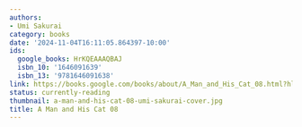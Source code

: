 ```yaml
---
authors:
- Umi Sakurai
category: books
date: '2024-11-04T16:11:05.864397-10:00'
ids:
  google_books: HrKQEAAAQBAJ
  isbn_10: '1646091639'
  isbn_13: '9781646091638'
link: https://books.google.com/books/about/A_Man_and_His_Cat_08.html?hl=&id=HrKQEAAAQBAJ
status: currently-reading
thumbnail: a-man-and-his-cat-08-umi-sakurai-cover.jpg
title: A Man and His Cat 08
---
```

